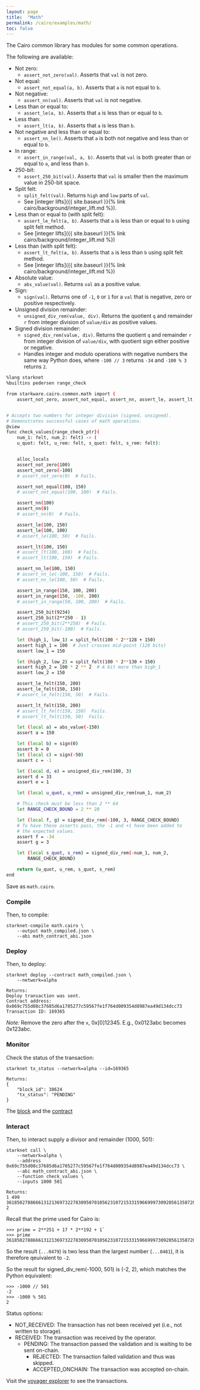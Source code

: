 ```yaml
---
layout: page
title:  "Math"
permalink: /cairo/examples/math/
toc: false
---
```


The Cairo common library has modules for some common operations.

The following are available:

- Not zero:
    - `assert_not_zero(val)`. Asserts that `val` is not zero.
- Not equal:
    - `assert_not_equal(a, b)`. Asserts that `a` is not equal to `b`.
- Not negative:
    - `assert_nn(val)`. Asserts that `val` is not negative.
- Less than or equal to:
    - `assert_le(a, b)`. Asserts that `a` is less than or equal to `b`.
- Less than:
    - `assert_lt(a, b)`. Asserts that `a` is less than `b`.
- Not negative and less than or equal to:
    - `assert_nn_le()`. Asserts that `a` is both not negative and less than or equal to `b`.
- In range:
    - `assert_in_range(val, a, b)`. Asserts that `val` is both greater than or equal to `a`,
    and less than `b`.
- 250-bit:
    - `assert_250_bit(val)`. Asserts that `val` is smaller then the maximum value in 250-bit space.
- Split felt:
    - `split_felt(val)`. Returns `high` and `low` parts of `val`.
    - See [integer lifts]({{ site.baseurl }}{% link cairo/background/integer_lift.md %}).
- Less than or equal to (with split felt):
    - `assert_le_felt(a, b)`. Asserts that `a` is less than or equal to `b` using split felt
    method.
    - See [integer lifts]({{ site.baseurl }}{% link cairo/background/integer_lift.md %})
- Less than (with split felt):
    - `assert_lt_felt(a, b)`. Asserts that `a` is less than `b` using split felt
    method.
    - See [integer lifts]({{ site.baseurl }}{% link cairo/background/integer_lift.md %})
- Absolute value:
    - `abs_value(val)`. Returns `val` as a positive value.
- Sign:
    - `sign(val)`. Returns one of `-1`, `0` or `1` for a `val` that is negative, zero or
    positive respectively.
- Unsigned division remainder:
    - `unsigned_div_rem(value, div)`. Returns the quotient `q` and remainder `r` from integer
    division of `value/div` as positive values.
- Signed division remainder:
    - `signed_div_rem(value, div)`. Returns the quotient `q` and remainder `r` from integer
    division of `value/div`, with quotient sign either positive or negative.
    - Handles integer and modulo operations with negative numbers the same way Python does, where
    `-100 // 3` returns `-34` and `-100 % 3` returns `2`.

```sh
%lang starknet
%builtins pedersen range_check

from starkware.cairo.common.math import (
    assert_not_zero, assert_not_equal, assert_nn, assert_le, assert_lt, assert_nn_le, assert_in_range, assert_250_bit, split_felt, assert_le_felt, assert_lt_felt, abs_value, sign, unsigned_div_rem, signed_div_rem)


# Accepts two numbers for integer division (signed, unsigned).
# Demonstrates successful cases of math operations.
@view
func check_values{range_check_ptr}(
    num_1: felt, num_2: felt) -> (
    u_quot: felt, u_rem: felt, s_quot: felt, s_rem: felt):


    alloc_locals
    assert_not_zero(100)
    assert_not_zero(-100)
    # assert_not_zero(0)  # Fails.

    assert_not_equal(100, 150)
    # assert_not_equal(100, 100)  # Fails.

    assert_nn(100)
    assert_nn(0)
    # assert_nn(0)  # Fails.

    assert_le(100, 150)
    assert_le(100, 100)
    # assert_le(100, 50)  # Fails.

    assert_lt(100, 150)
    # assert_lt(100, 100)  # Fails.
    # assert_lt(100, 150)  # Fails.

    assert_nn_le(100, 150)
    # assert_nn_le(-100, 150)  # Fails.
    # assert_nn_le(100, 50)  # Fails.

    assert_in_range(150, 100, 200)
    assert_in_range(150, -100, 200)
    # assert_in_range(50, 100, 200)  # Fails.

    assert_250_bit(9234)
    assert_250_bit(2**250 - 1)
    # assert_250_bit(2**250)  # Fails.
    # assert_250_bit(-100)  # Fails.

    let (high_1, low_1) = split_felt(100 * 2**128 + 150)
    assert high_1 = 100  # Just crosses mid-point (128 bits)
    assert low_1 = 150

    let (high_2, low_2) = split_felt(100 * 2**130 + 150)
    assert high_2 = 100 * 2 ** 2  # A bit more than high_1
    assert low_2 = 150

    assert_le_felt(150, 200)
    assert_le_felt(150, 150)
    # assert_le_felt(150, 50)  # Fails.

    assert_lt_felt(150, 200)
    # assert_lt_felt(150, 150)  Fails.
    # assert_lt_felt(150, 50)  Fails.

    let (local a) = abs_value(-150)
    assert a = 150

    let (local b) = sign(0)
    assert b = 0
    let (local c) = sign(-50)
    assert c = -1

    let (local d, e) = unsigned_div_rem(100, 3)
    assert d = 33
    assert e = 1

    let (local u_quot, u_rem) = unsigned_div_rem(num_1, num_2)

    # This check must be less than 2 ** 64
    let RANGE_CHECK_BOUND = 2 ** 20

    let (local f, g) = signed_div_rem(-100, 3, RANGE_CHECK_BOUND)
    # To have these asserts pass, the -1 and +1 have been added to
    # the expected values.
    assert f = -34
    assert g = 3

    let (local s_quot, s_rem) = signed_div_rem(-num_1, num_2,
        RANGE_CHECK_BOUND)

    return (u_quot, u_rem, s_quot, s_rem)
end
```
Save as `math.cairo`.

### Compile

Then, to compile:
```
starknet-compile math.cairo \
    --output math_compiled.json \
    --abi math_contract_abi.json
```
### Deploy

Then, to deploy:
```
starknet deploy --contract math_compiled.json \
    --network=alpha

Returns:
Deploy transaction was sent.
Contract address: 0x069c755d08c37685d6a1705277c59567fe1f764d009354d8987ea49d134dcc73
Transaction ID: 169365
```

*Note:* Remove the zero after the `x`, 0x[0]12345. E.g., 0x0123abc becomes 0x123abc.

### Monitor

Check the status of the transaction:

```
starknet tx_status --network=alpha --id=169365

Returns:
{
    "block_id": 38624
    "tx_status": "PENDING"
}
```
The [block](https://voyager.online/block/36224) and the
[contract](https://voyager.online/contract/0x69c755d08c37685d6a1705277c59567fe1f764d009354d8987ea49d134dcc73#state)

### Interact

Then, to interact supply a divisor and remainder (1000, 501):

```
starknet call \
    --network=alpha \
    --address 0x69c755d08c37685d6a1705277c59567fe1f764d009354d8987ea49d134dcc73 \
    --abi math_contract_abi.json \
    --function check_values \
    --inputs 1000 501

Returns:
1 499 3618502788666131213697322783095070105623107215331596699973092056135872020479 2
```
Recall that the prime used for Cairo is:

```
>>> prime = 2**251 + 17 * 2**192 + 1`
>>> prime
3618502788666131213697322783095070105623107215331596699973092056135872020481
```
So the result (`...0479`) is two less than the largest number (`...0481`),
it is therefore qeuivalent to `-2`.

So the result for signed_div_rem(-1000, 501) is (-2, 2), which matches the Python equivalent:

```
>>> -1000 // 501
-2
>>> -1000 % 501
2
```


Status options:

- NOT_RECEIVED: The transaction has not been received yet (i.e., not written to storage).
- RECEIVED: The transaction was received by the operator.
    - PENDING: The transaction passed the validation and is waiting to be sent on-chain.
        - REJECTED: The transaction failed validation and thus was skipped.
        - ACCEPTED_ONCHAIN: The transaction was accepted on-chain.


Visit the [voyager explorer](https://voyager.online/) to see the transactions.